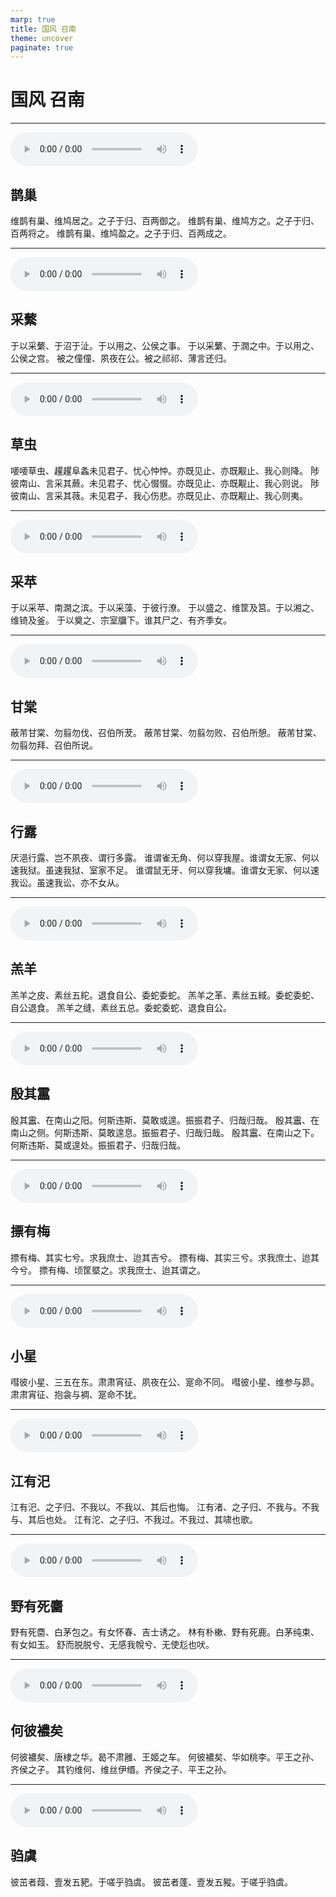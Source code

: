 ```yaml
---
marp: true
title: 国风 召南
theme: uncover
paginate: true
---
```


# 国风 召南

---

![](assets/audios/02/1.mp3)

## 鹊巢

维鹊有巢、维鸠居之。之子于归、百两御之。
维鹊有巢、维鸠方之。之子于归、百两将之。
维鹊有巢、维鸠盈之。之子于归、百两成之。

---

![](assets/audios/02/2.mp3)

## 采蘩

于以采蘩、于沼于沚。于以用之、公侯之事。
于以采蘩、于㵎之中。于以用之、公侯之宫。
被之僮僮、夙夜在公。被之祁祁、薄言还归。

---

![](assets/audios/02/3.mp3)

## 草虫

喓喓草虫、趯趯阜螽未见君子、忧心忡忡。亦既见止、亦既觏止、我心则降。
陟彼南山、言采其蕨。未见君子、忧心惙惙。亦既见止、亦既觏止、我心则说。
陟彼南山、言采其薇。未见君子、我心伤悲。亦既见止、亦既觏止、我心则夷。

---

![](assets/audios/02/4.mp3)

## 采苹

于以采苹、南㵎之滨。于以采藻、于彼行潦。
于以盛之、维筐及筥。于以湘之、维锜及釜。
于以奠之、宗室牖下。谁其尸之、有齐季女。

---

![](assets/audios/02/5.mp3)

## 甘棠

蔽芾甘棠、勿翦勿伐、召伯所茇。
蔽芾甘棠、勿翦勿败、召伯所憩。
蔽芾甘棠、勿翦勿拜、召伯所说。

---

![](assets/audios/02/6.mp3)

## 行露

厌浥行露、岂不夙夜、谓行多露。
谁谓雀无角、何以穿我屋。谁谓女无家、何以速我狱。虽速我狱、室家不足。
谁谓鼠无牙、何以穿我墉。谁谓女无家、何以速我讼。虽速我讼、亦不女从。

---

![](assets/audios/02/7.mp3)

## 羔羊

羔羊之皮、素丝五紽。退食自公、委蛇委蛇。
羔羊之革、素丝五緎。委蛇委蛇、自公退食。
羔羊之缝、素丝五总。委蛇委蛇、退食自公。

---

![](assets/audios/02/8.mp3)

## 殷其靁

殷其靁、在南山之阳。何斯违斯、莫敢或遑。振振君子、归哉归哉。
殷其靁、在南山之侧。何斯违斯、莫敢遑息。振振君子、归哉归哉。
殷其靁、在南山之下。何斯违斯、莫或遑处。振振君子、归哉归哉。

---

![](assets/audios/02/9.mp3)

## 摽有梅

摽有梅、其实七兮。求我庶士、迨其吉兮。
摽有梅、其实三兮。求我庶士、迨其今兮。
摽有梅、顷筐塈之。求我庶士、迨其谓之。

---

![](assets/audios/02/10.mp3)

## 小星

嘒彼小星、三五在东。肃肃宵征、夙夜在公、寔命不同。
嘒彼小星、维参与昴。肃肃宵征、抱衾与裯、寔命不犹。

---

![](assets/audios/02/11.mp3)

## 江有汜

江有汜、之子归、不我以。不我以、其后也悔。
江有渚、之子归、不我与。不我与、其后也处。
江有沱、之子归、不我过。不我过、其啸也歌。

---

![](assets/audios/02/12.mp3)

## 野有死麕

野有死麕、白茅包之。有女怀春、吉士诱之。
林有朴樕、野有死鹿。白茅纯束、有女如玉。
舒而脱脱兮、无感我帨兮、无使尨也吠。

---

![](assets/audios/02/13.mp3)

## 何彼襛矣

何彼襛矣、唐棣之华。曷不肃雝、王姬之车。
何彼襛矣、华如桃李。平王之孙、齐侯之子。
其钓维何、维丝伊缗。齐侯之子、平王之孙。

---

![](assets/audios/02/14.mp3)

## 驺虞

彼茁者葭、壹发五豝。于嗟乎驺虞。
彼茁者蓬、壹发五豵。于嗟乎驺虞。

